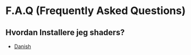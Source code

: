 # F.A.Q (Frequently Asked Questions)

## Hvordan Installere jeg shaders?
- [Danish](shaders/1_18/hjem.md)
